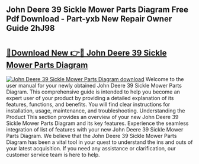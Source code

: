 ## John Deere 39 Sickle Mower Parts Diagram Free Pdf Download - Part-yxb New Repair Owner Guide 2hJ98

# <h2><a href="http://dfupbm.blite.top/?on=John+Deere+39+Sickle+Mower+Parts+Diagram">🔗Download New 👉🔴 John Deere 39 Sickle Mower Parts Diagram</a></h2>

[![John Deere 39 Sickle Mower Parts Diagram download](https://i.imgur.com/lujVjoI.png)](http://dfupbm.blite.top/?on=John+Deere+39+Sickle+Mower+Parts+Diagram)
Welcome to the user manual for your newly obtained John Deere 39 Sickle Mower Parts Diagram. This comprehensive guide is intended to help you become an expert user of your product by providing a detailed explanation of its features, functions, and benefits. You will find clear instructions for installation, usage, maintenance, and troubleshooting. Understanding the Product This section provides an overview of your new John Deere 39 Sickle Mower Parts Diagram and its key features. Experience the seamless integration of list of features with your new John Deere 39 Sickle Mower Parts Diagram. We believe that the John Deere 39 Sickle Mower Parts Diagram has been a vital tool in your quest to understand the ins and outs of your latest acquisition. If you need any assistance or clarification, our customer service team is here to help.
